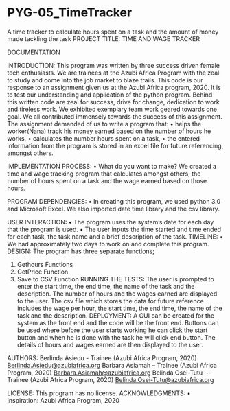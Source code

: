 # PYG-05_TimeTracker
A time tracker to calculate hours spent on a task and the amount of money made tackling the task
PROJECT TITLE: TIME AND WAGE TRACKER

DOCUMENTATION

INTRODUCTION:
This program was written by three success driven female tech enthusiasts. We are trainees at the Azubi Africa Program with the zeal to study and come into the job market to blaze trails. This code is our response to an assignment given us at the Azubi Africa program, 2020. It is to test our understanding and application of the python program. 
Behind this written code are zeal for success, drive for change, dedication to work and tireless work. We exhibited exemplary team work geared towards one goal. We all contributed immensely towards the success of this assignment.
The assignment demanded of us to write a program that:
•	helps the worker(Nana) track his money earned based on the number of hours he works,
•	calculates the number hours spent on a task, 
•	the entered information from the program is stored in an excel file for future referencing,
amongst others.

IMPLEMENTATION PROCESS:
•	What do you want to make?
We created a time and wage tracking program that calculates amongst others, the number of hours spent on a task and the wage earned based on those hours. 

PROGRAM DEPENDENCIES:
•	In creating this program, we used python 3.0 and Microsoft Excel. We also imported date time library and the csv library. 

USER INTERACTION:
•	The program uses the system’s date for each day that the program is used.
•	The user inputs the time started and time ended for each task, the task name and a brief description of the task.
TIMELINE:
•	We had approximately two days to work on and complete this program.
DESIGN:
The program has three separate functions;
1.	Gethours Functions
2.	GetPrice Function
3.	Save to CSV Function
RUNNING THE TESTS:
The user is prompted to enter the start time, the end time, the name of the task and the description. 
The number of hours and the wages earned are displayed to the user.
The csv file which stores the data for future reference includes the wage per hour, the start time, the end time, the name of the task and the description. 
DEPLOYMENT:
A GUI can be created for the system as the front end and the code will be the front end. Buttons can be used where before the user starts working he can click the start button and when he is done with the task he will click end button. The details of hours and wages earned are then displayed to the user. 

AUTHORS:
Berlinda Asiedu - Trainee (Azubi Africa Program, 2020)
Berlinda.Asiedu@azubiafrica.org
Barbara Asiamah – Trainee (Azubi Africa Program, 2020)
Barbara.Asiamah@azubiafrica.org
Belinda Osei-Tutu ¬- Trainee (Azubi Africa Program, 2020)
Belinda.Osei-Tutu@azubiafrica.org 

LICENSE:
This program has no license.
ACKNOWLEDGMENTS:
•	Inspiration: Azubi Africa Program, 2020
